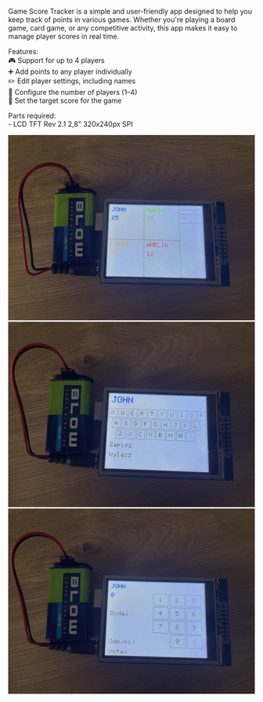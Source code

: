 Game Score Tracker is a simple and user-friendly app designed to help you keep track of points in various games. Whether you're playing a board game, card game, or any competitive activity, this app makes it easy to manage player scores in real time.

Features:
<br />🎮 Support for up to 4 players
<br />➕ Add points to any player individually
<br />✏️ Edit player settings, including names
<br />👥 Configure the number of players (1–4)
<br />🎯 Set the target score for the game

Parts required:
 <br />- LCD TFT Rev 2.1 2,8" 320x240px SPI

![img1](img1.jpg)
![img2](img2.jpg)
![img3](img3.jpg)
